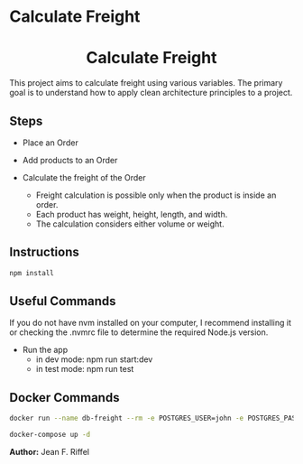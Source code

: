 # Calculate Freight

<h1 align="center">Calculate Freight</h1>

<p>
    This project aims to calculate freight using various variables. The primary goal is to understand how to apply clean architecture principles to a project.
</p>

<h2> Steps </h2>

- Place an Order    
- Add products to an Order
- Calculate the freight of the Order

    - Freight calculation is possible only when the product is inside an order.
    - Each product has weight, height, length, and width.
    - The calculation considers either volume or weight.

<h2> Instructions </h2>

```bash
npm install
```

<h2> Useful Commands </h2>

If you do not have nvm installed on your computer, I recommend installing it or checking the .nvmrc file to determine the required Node.js version.

- Run the app
   - in dev mode:  npm run start:dev
   - in test mode: npm run test

<h2> Docker Commands </h2>

```bash
docker run --name db-freight --rm -e POSTGRES_USER=john -e POSTGRES_PASSWORD=1234 -e POSTGRES_DB=freight -p 5432:5432 -it postgres:14.1-alpine
```

```bash
docker-compose up -d
```

**Author:**
    Jean F. Riffel

